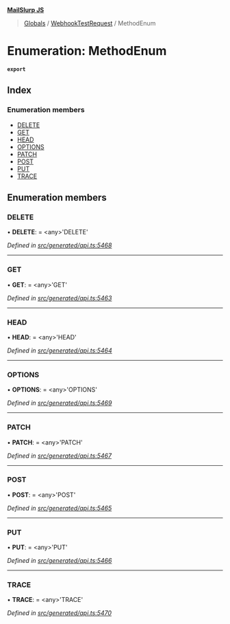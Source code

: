 **[MailSlurp JS](../README.md)**

> [Globals](../README.md) / [WebhookTestRequest](../modules/webhooktestrequest.md) / MethodEnum

# Enumeration: MethodEnum

**`export`** 

## Index

### Enumeration members

* [DELETE](webhooktestrequest.methodenum.md#delete)
* [GET](webhooktestrequest.methodenum.md#get)
* [HEAD](webhooktestrequest.methodenum.md#head)
* [OPTIONS](webhooktestrequest.methodenum.md#options)
* [PATCH](webhooktestrequest.methodenum.md#patch)
* [POST](webhooktestrequest.methodenum.md#post)
* [PUT](webhooktestrequest.methodenum.md#put)
* [TRACE](webhooktestrequest.methodenum.md#trace)

## Enumeration members

### DELETE

•  **DELETE**:  = \<any>'DELETE'

*Defined in [src/generated/api.ts:5468](https://github.com/mailslurp/mailslurp-client/blob/aa918cc/src/generated/api.ts#L5468)*

___

### GET

•  **GET**:  = \<any>'GET'

*Defined in [src/generated/api.ts:5463](https://github.com/mailslurp/mailslurp-client/blob/aa918cc/src/generated/api.ts#L5463)*

___

### HEAD

•  **HEAD**:  = \<any>'HEAD'

*Defined in [src/generated/api.ts:5464](https://github.com/mailslurp/mailslurp-client/blob/aa918cc/src/generated/api.ts#L5464)*

___

### OPTIONS

•  **OPTIONS**:  = \<any>'OPTIONS'

*Defined in [src/generated/api.ts:5469](https://github.com/mailslurp/mailslurp-client/blob/aa918cc/src/generated/api.ts#L5469)*

___

### PATCH

•  **PATCH**:  = \<any>'PATCH'

*Defined in [src/generated/api.ts:5467](https://github.com/mailslurp/mailslurp-client/blob/aa918cc/src/generated/api.ts#L5467)*

___

### POST

•  **POST**:  = \<any>'POST'

*Defined in [src/generated/api.ts:5465](https://github.com/mailslurp/mailslurp-client/blob/aa918cc/src/generated/api.ts#L5465)*

___

### PUT

•  **PUT**:  = \<any>'PUT'

*Defined in [src/generated/api.ts:5466](https://github.com/mailslurp/mailslurp-client/blob/aa918cc/src/generated/api.ts#L5466)*

___

### TRACE

•  **TRACE**:  = \<any>'TRACE'

*Defined in [src/generated/api.ts:5470](https://github.com/mailslurp/mailslurp-client/blob/aa918cc/src/generated/api.ts#L5470)*
